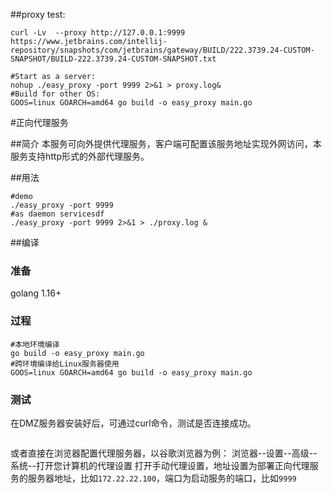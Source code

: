 ##proxy test:

```
curl -Lv  --proxy http://127.0.0.1:9999 https://www.jetbrains.com/intellij-repository/snapshots/com/jetbrains/gateway/BUILD/222.3739.24-CUSTOM-SNAPSHOT/BUILD-222.3739.24-CUSTOM-SNAPSHOT.txt

#Start as a server:
nohup ./easy_proxy -port 9999 2>&1 > proxy.log&
#Build for other OS:
GOOS=linux GOARCH=amd64 go build -o easy_proxy main.go
```

#正向代理服务

##简介
本服务可向外提供代理服务，客户端可配置该服务地址实现外网访问，本服务支持http形式的外部代理服务。

##用法
```sdf
#demo
./easy_proxy -port 9999
#as daemon servicesdf
./easy_proxy -port 9999 2>&1 > ./proxy.log &
```
##编译
### 准备
golang 1.16+
### 过程

```
#本地环境编译
go build -o easy_proxy main.go
#跨环境编译给Linux服务器使用
GOOS=linux GOARCH=amd64 go build -o easy_proxy main.go
```

### 测试

在DMZ服务器安装好后，可通过curl命令，测试是否连接成功。
```
```
或者直接在浏览器配置代理服务器，以谷歌浏览器为例：
浏览器--设置--高级--系统--打开您计算机的代理设置
打开手动代理设置，地址设置为部署正向代理服务的服务器地址，比如`172.22.22.100`，端口为启动服务的端口，比如`9999`
